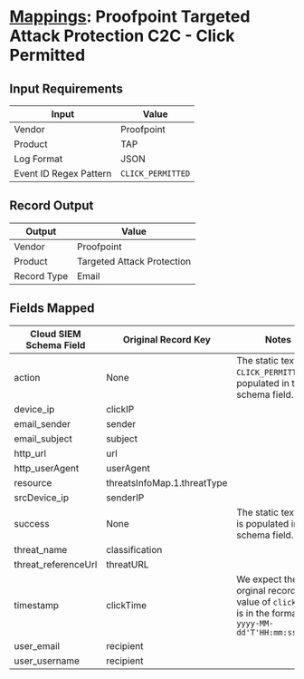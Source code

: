 # [Mappings](README.md): Proofpoint Targeted Attack Protection C2C - Click Permitted

## Input Requirements

|Input|Value|
|-----|-----|
|Vendor|Proofpoint|
|Product|TAP|
|Log Format|JSON|
|Event ID Regex Pattern|`CLICK_PERMITTED`|

## Record Output

|Output|Value|
|------|-----|
|Vendor|Proofpoint|
|Product|Targeted Attack Protection|
|Record Type|Email|

## Fields Mapped

|Cloud SIEM Schema Field|Original Record Key|Notes|
|-----------------------|-------------------|-----|
|action|None|The static text `CLICK_PERMITTED` is populated in this schema field.|
|device_ip|clickIP||
|email_sender|sender||
|email_subject|subject||
|http_url|url||
|http_userAgent|userAgent||
|resource|threatsInfoMap.1.threatType||
|srcDevice_ip|senderIP||
|success|None|The static text `true` is populated in this schema field.|
|threat_name|classification||
|threat_referenceUrl|threatURL||
|timestamp|clickTime|We expect the orginal record value of `clickTime` is in the format `yyyy-MM-dd'T'HH:mm:ss.SSSZ`|
|user_email|recipient||
|user_username|recipient||

